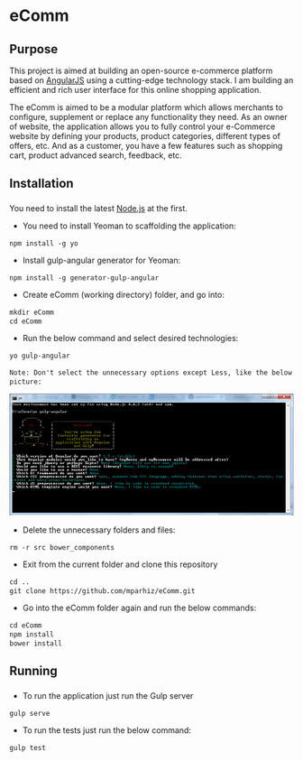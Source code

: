 # eComm
###
## Purpose
This project is aimed at building an open-source e-commerce platform based on [AngularJS](https://angularjs.org/) using a cutting-edge technology stack. I am building an efficient and rich user interface for this online shopping application.

The eComm is aimed to be a modular platform which allows merchants to configure, supplement or replace any functionality they need. As an owner of website, the application allows you to fully control your e-Commerce website by defining your products, product categories, different types of offers, etc. And as a customer, you have a few features such as shopping cart, product advanced search, feedback, etc.

## Installation
###
You need to install the latest [Node.js](http://nodejs.org) at the first.

* You need to install Yeoman to scaffolding the application: 
```
npm install -g yo
```

* Install gulp-angular generator for Yeoman: 
```
npm install -g generator-gulp-angular
```

* Create eComm (working directory) folder, and go into: 
```
mkdir eComm
cd eComm
```

* Run the below command and select desired technologies:
```
yo gulp-angular
```
    Note: Don't select the unnecessary options except Less, like the below picture:

<img src="img/eComm.png">

* Delete the unnecessary folders and files:
```
rm -r src bower_components
```
* Exit from the current folder and clone this repository
```
cd ..
git clone https://github.com/mparhiz/eComm.git
```

* Go into the eComm folder again and run the below commands:
```
cd eComm
npm install
bower install
```

## Running
###

* To run the application just run the Gulp server
```
gulp serve
```

* To run the tests just run the below command:
```
gulp test
```
